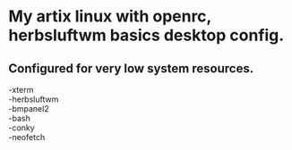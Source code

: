 <h1>My artix linux with openrc, herbsluftwm basics desktop config. </h1>

<h2>Configured for very low system resources. </h2>

-xterm<br>
-herbsluftwm<br>
-bmpanel2<br>
-bash<br>
-conky<br>
-neofetch<br>

